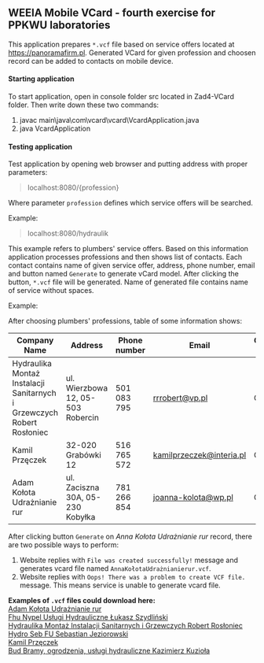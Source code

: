 ## WEEIA Mobile VCard - fourth exercise for PPKWU laboratories

This application prepares `*.vcf` file based on service offers located at https://panoramafirm.pl. Generated VCard for given profession and choosen record can be added to contacts on mobile device.

#### Starting application

To start application, open in console folder src located in Zad4-VCard folder. Then write down these two commands:

 1. javac main\java\com\vcard\vcard\VcardApplication.java
 2. java VcardApplication

#### Testing application

 Test application by opening web browser and putting address with proper parameters: 
 
 > localhost:8080/{profession}

 Where parameter `profession` defines which service offers will be searched.

 Example:

 > localhost:8080/hydraulik

This example refers to plumbers' service offers. Based on this information application processes professions and then shows list of contacts. 
Each contact contains name of given service offer, address, phone number, email and button named `Generate` to generate vCard model. After clicking the button, `*.vcf` file will be generated.
Name of generated file contains name of service without spaces.

Example:

After choosing plumbers' professions, table of some information shows:

| Company Name                                                           | Address                           | Phone number | Email                    | Generate VCard |
|------------------------------------------------------------------------|-----------------------------------|--------------|--------------------------|----------------|
| Hydraulika Montaż Instalacji Sanitarnych i Grzewczych Robert Rosłoniec | ul. Wierzbowa 12, 05-503 Robercin | 501 083 795  | rrrobert@vp.pl           | Generate       |
| Kamil Przęczek                                                         | 32-020 Grabówki 12                | 516 765 572  | kamilprzeczek@interia.pl | Generate       |
| Adam Kołota Udrażnianie rur                                            | ul. Zaciszna 30A, 05-230 Kobyłka  | 781 266 854  | joanna-kolota@wp.pl      | Generate       |

After clicking button `Generate` on *Anna Kołota Udrażnianie rur* record, there are two possible ways to perform:

1) Website replies with `File was created successfully!` message and generates vcard file named `AnnaKołotaUdrażnianierur.vcf`. 
2) Website replies with `Oops! There was a problem to create VCF file.` message. This means service is unable to generate vcard file.

**Examples of `.vcf` files could download here:**
<br>
<a href="AdamKołotaUdrażnianierur.vcf" download="AdamKołotaUdrażnianierur"> Adam Kołota Udrażnianie rur </a>
<br>
<a href="FhuNypelUsługiHydrauliczneŁukaszSzydliński.vcf" download="FhuNypelUsługiHydrauliczneŁukaszSzydliński"> Fhu Nypel Usługi Hydrauliczne Łukasz Szydliński </a>
<br>
<a href="HydraulikaMontażInstalacjiSanitarnychiGrzewczychRobertRosłoniec.vcf" download="HydraulikaMontażInstalacjiSanitarnychiGrzewczychRobertRosłoniec"> Hydraulika Montaż Instalacji Sanitarnych i Grzewczych Robert Rosłoniec </a>
<br>
<a href="HydroSebFUSebastianJeziorowski.vcf" download="HydroSebFUSebastianJeziorowski"> Hydro Seb FU Sebastian Jeziorowski </a>
<br>
<a href="KamilPrzęczek.vcf" download="KamilPrzęczek"> Kamil Przęczek </a>
<br>
<a href="BudBramy,ogrodzenia,usługihydrauliczneKazimierzKuzioła.vcf" download="BudBramy,ogrodzenia,usługihydrauliczneKazimierzKuzioła"> Bud Bramy, ogrodzenia, usługi hydrauliczne Kazimierz Kuzioła </a>
<br>


